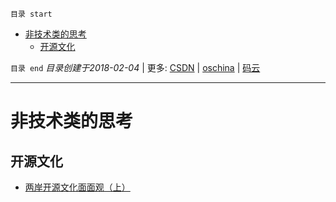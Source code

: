 `目录 start`
 
- [非技术类的思考](#非技术类的思考)
    - [开源文化](#开源文化)

`目录 end` *目录创建于2018-02-04* | 更多: [CSDN](http://blog.csdn.net/kcp606) | [oschina](https://my.oschina.net/kcp1104) | [码云](https://gitee.com/kcp1104) 
****************************************
# 非技术类的思考


## 开源文化
- [两岸开源文化面面观（上）](https://linuxtoy.org/archives/opensource-culture-difference-between-mainland-taiwan-part1.html)